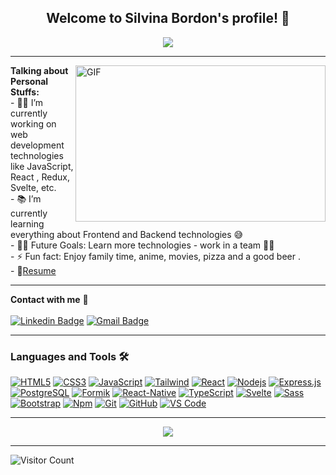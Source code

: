 
<!--
**Silbordon/SilBordon** is a ✨ _special_ ✨ repository because its `README.md` (this file) appears on your GitHub profile.

-->


  <h2 align="center">
    Welcome to Silvina Bordon's profile! 👋
  </h2>
  
  <div align="center">
   <img align="center" src="https://readme-typing-svg.herokuapp.com/?lines=Full%20Stack%20Developer;Always%20learning%20new%20things&font=Fira%20Code&center=true&width=440&height=45&color=f75c7e&vCenter=true&size=22">

  </div>


---
<img  align="right" height="250px" width="400px" alt="GIF" src = https://camo.githubusercontent.com/fa73289736064aba480d0708da37d7aa183a8c3e2bcc2f58c54285a3bbbeecc1/68747470733a2f2f7777772e61616c7068612e6e65742f77702d636f6e74656e742f75706c6f6164732f323032302f31322f66756c6c2d737461636b2d646576656c6f706d656e742e676966>

  **Talking about Personal Stuffs:** </br>
    - 👨‍💻 I’m currently working on web development technologies like JavaScript, React , Redux, Svelte, etc.</br>
    - 📚 I’m currently learning everything about Frontend and Backend technologies 😅 </br>
    - 💪🏼 Future Goals: Learn more technologies - work in a team 💪🏼</br>
    - ⚡ Fun fact: Enjoy family time, anime, movies, pizza and a good beer .</br>
    - 📝[Resume](https://github.com/Silbordon/SilBordon/blob/main/Silvina%20Bordon.pdf)</br>

 

---
**Contact with me** 📝 </br></br>
[![Linkedin Badge](https://img.shields.io/badge/-LinkedIn-blue?style=flat-square&logo=Linkedin&logoColor=white&link=https://www.linkedin.com/in/silvina-bordon/)](https://www.linkedin.com/in/silvina-bordon/) 
[![Gmail Badge](https://img.shields.io/badge/-Gmail-c14438?style=flat-square&logo=Gmail&logoColor=white&link=mailto:silbordon.89@gmail.com)](mailto:silbordon.89@gmail.com)
<br />

---

### Languages and Tools 🛠 

[![HTML5](https://img.shields.io/badge/-HTML5-%23E44D27?style=flat-square&logo=html5&logoColor=ffffff&link=https://github.com/Silbordon/)](https://github.com/Silbordon/)
[![CSS3](https://img.shields.io/badge/-CSS3-%231572B6?style=flat-square&logo=css3&link=https://github.com/Silbordon/)](https://github.com/Silbordon/)
[![JavaScript](https://img.shields.io/badge/-JavaScript-%23F7DF1C?style=flat-square&logo=javascript&logoColor=000000&labelColor=%23F7DF1C&color=%23FFCE5A&link=https://github.com/Silbordon/)](https://github.com/Silbordon/)
[![Tailwind](https://img.shields.io/badge/-tailwind-%23E44D27?style=flat-square&logo=tailwindCss&logoColor=ffffff&link=https://github.com/Silbordon/)](https://github.com/Silbordon/)
[![React](https://img.shields.io/badge/-React-61DAFB?style=flat-square&logo=react&logoColor=ffffff&link=https://github.com/Silbordon/)](https://github.com/Silbordon/)
[![Nodejs](https://img.shields.io/badge/-Nodejs-339933?style=flat-square&logo=Node.js&logoColor=ffffff&link=https://github.com/Silbordon/)](https://github.com/Silbordon/)
<a href="#"><img alt="Express.js" src="https://img.shields.io/badge/Express.js-404d59.svg?logo=express&logoColor=white"></a>
[![PostgreSQL](https://img.shields.io/badge/-PostgreSQL-4169E1?style=flat-square&logo=postgresql&logoColor=ffffff&style=flat-square&link=https://github.com/Silbordon/)](https://github.com/Silbordon/)
[![Formik](http://img.shields.io/badge/-Java-5B4638?style=flat-square&logo=formik&logoColor=ffffff&link=https://github.com/Silbordon/)](https://github.com/Silbordon/)
[![React-Native](https://img.shields.io/badge/-React%E2%80%93Native-61DAFB?style=flat-square&logo=react&logoColor=ffffff&style=flat-square&link=https://github.com/Silbordon/)](https://github.com/Silbordon/)
[![TypeScript](https://img.shields.io/badge/-TypeScript-007ACC?style=flat-square&logo=typescript&link=https://github.com/Silbordon/)](https://github.com/Silbordon/)
[![Svelte](https://img.shields.io/badge/-Svelte-%23E44D27?style=flat-square&logo=svelte&Color=ffffff&link=https://github.com/Silbordon/)](https://github.com/Silbordon/)
[![Sass](https://img.shields.io/badge/-Sass-%23CC6699?style=flat-square&logo=sass&logoColor=ffffff&link=https://github.com/Silbordon/)](https://github.com/Silbordon/)
[![Bootstrap](https://img.shields.io/badge/-Bootstrap-563D7C?style=flat-square&logo=Bootstrap&link=https://github.com/Silbordon/)](https://github.com/Silbordon/)
[![Npm](https://img.shields.io/badge/-npm-CB3837?style=flat-square&logo=npm&link=https://github.com/Silbordon/)](https://github.com/Silbordon/)
[![Git](https://img.shields.io/badge/-Git-%23F05032?style=flat-square&logo=git&logoColor=%23ffffff&link=https://github.com/Silbordon/)](https://github.com/Silbordon/)
[![GitHub](https://img.shields.io/badge/-GitHub-181717?style=flat-square&logo=github&link=https://github.com/Silbordon/)](https://github.com/Silbordon/)
[![VS Code](http://img.shields.io/badge/-VS%20Code-007ACC?style=flat-square&logo=visual-studio-code&logoColor=ffffff&link=https://github.com/Silbordon/)](https://github.com/Silbordon/)

---

<div align="center">
<img src="https://raw.githubusercontent.com/saadeghi/saadeghi/master/dino.gif"><br> 
</div> 

---

![Visitor Count](https://profile-counter.glitch.me/SilBordon/count.svg)




